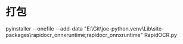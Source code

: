 # 打包
pyinstaller --onefile --add-data "E:\Git\joe-python\.venv\Lib\site-packages\rapidocr_onnxruntime;rapidocr_onnxruntime" RapidOCR.py